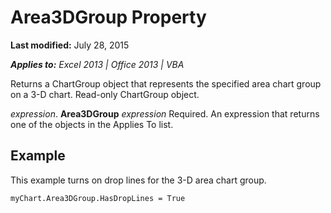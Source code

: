
# Area3DGroup Property

 **Last modified:** July 28, 2015

 _**Applies to:** Excel 2013 | Office 2013 | VBA_

Returns a ChartGroup object that represents the specified area chart group on a 3-D chart. Read-only ChartGroup object.

 _expression_. **Area3DGroup**
 _expression_ Required. An expression that returns one of the objects in the Applies To list.

## Example

This example turns on drop lines for the 3-D area chart group.


```
myChart.Area3DGroup.HasDropLines = True
```

